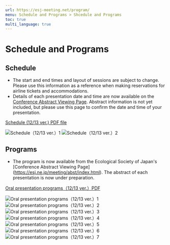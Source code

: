 ```yaml
---
url: https://esj-meeting.net/program/
menu: Schedule and Programs > Shcedule and Programs
toc: true
multi_language: true
---
```


# Schedule and Programs

## Schedule
<!---以下の一点目は、html作成時に赤字にしてください--->
- The start and end times and layout of sessions are subject to change. Please use this information as a reference when making reservations for airline tickets and accommodations.
- Details of each presentation date and time are now available on the [Conference Abstract Viewing Page](https://esj.ne.jp/meeting/abst/index.html). Abstract information is not yet included, but please use this page to confirm the date and time of your presentation.

[Schedule (12/13 ver.) PDF file](../media/ESJ72_timetable_1213_en.pdf)

![Schedule（12/13 ver.）1](../media/ESJ72_timetable_1213_en-01.png)
![Schedule（12/13 ver.）2](../media/ESJ72_timetable_1213_en-02.png)

## Programs

- The program is now available from the Ecological Society of Japan's [Conference Abstract Viewing Page] (https://esj.ne.jp/meeting/abst/index.html). The abstract of each presentation is now under preparation.

[Oral presentation programs（12/13 ver.）PDF](../media/EN_ESJ72_Oral_20241212.pdf)

![Oral presentation programs（12/13 ver.）1](../media/EN_ESJ72_Oral_20241212-01.png)
![Oral presentation programs（12/13 ver.）2](../media/EN_ESJ72_Oral_20241212-02.png)
![Oral presentation programs（12/13 ver.）3](../media/EN_ESJ72_Oral_20241212-03.png)
![Oral presentation programs（12/13 ver.）4](../media/EN_ESJ72_Oral_20241212-04.png)
![Oral presentation programs（12/13 ver.）5](../media/EN_ESJ72_Oral_20241212-05.png)
![Oral presentation programs（12/13 ver.）6](../media/EN_ESJ72_Oral_20241212-06.png)
![Oral presentation programs（12/13 ver.）7](../media/EN_ESJ72_Oral_20241212-07.png)
